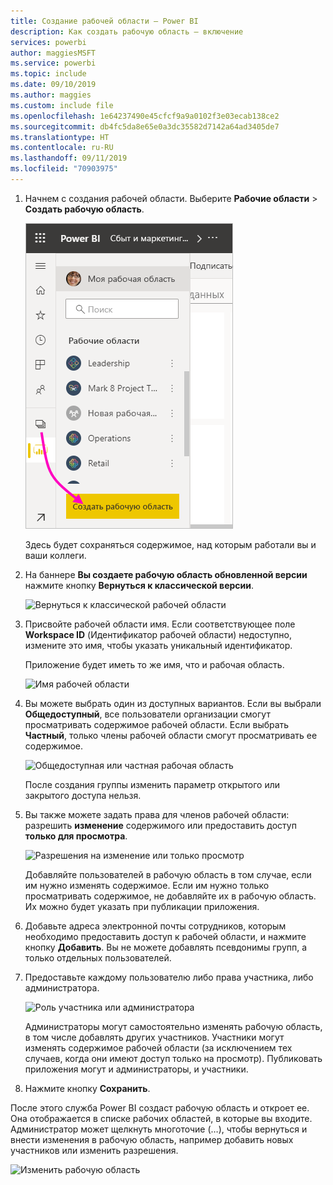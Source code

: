 ```yaml
---
title: Создание рабочей области — Power BI
description: Как создать рабочую область — включение
services: powerbi
author: maggiesMSFT
ms.service: powerbi
ms.topic: include
ms.date: 09/10/2019
ms.author: maggies
ms.custom: include file
ms.openlocfilehash: 1e64237490e45cfcf9a9a0102f3e03ecab138ce2
ms.sourcegitcommit: db4fc5da8e65e0a3dc35582d7142a64ad3405de7
ms.translationtype: HT
ms.contentlocale: ru-RU
ms.lasthandoff: 09/11/2019
ms.locfileid: "70903975"
---
```

1. Начнем с создания рабочей области. Выберите **Рабочие области** > **Создать рабочую область**. 
   
     ![Создание рабочей области](media/powerbi-service-create-app-workspace/power-bi-workspace-create.png)
   
    Здесь будет сохраняться содержимое, над которым работали вы и ваши коллеги.

2. На баннере **Вы создаете рабочую область обновленной версии** нажмите кнопку **Вернуться к классической версии**. 

    ![Вернуться к классической рабочей области](media/powerbi-service-create-app-workspace/power-bi-revert-classic-workspace.png)

3. Присвойте рабочей области имя. Если соответствующее поле **Workspace ID** (Идентификатор рабочей области) недоступно, измените это имя, чтобы указать уникальный идентификатор.
   
     Приложение будет иметь то же имя, что и рабочая область.
   
     ![Имя рабочей области](media/powerbi-service-create-app-workspace/power-bi-apps-create-workspace-name.png)

3. Вы можете выбрать один из доступных вариантов. Если вы выбрали **Общедоступный**, все пользователи организации смогут просматривать содержимое рабочей области. Если выбрать **Частный**, только члены рабочей области смогут просматривать ее содержимое.
   
     ![Общедоступная или частная рабочая область](media/powerbi-service-create-app-workspace/power-bi-apps-create-workspace-private-public.png)
   
    После создания группы изменить параметр открытого или закрытого доступа нельзя.

4. Вы также можете задать права для членов рабочей области: разрешить **изменение** содержимого или предоставить доступ **только для просмотра**.
   
     ![Разрешения на изменение или только просмотр](media/powerbi-service-create-app-workspace/power-bi-apps-create-workspace-members-edit.png)
   
     Добавляйте пользователей в рабочую область в том случае, если им нужно изменять содержимое. Если им нужно только просматривать содержимое, не добавляйте их в рабочую область. Их можно будет указать при публикации приложения.

5. Добавьте адреса электронной почты сотрудников, которым необходимо предоставить доступ к рабочей области, и нажмите кнопку **Добавить**. Вы не можете добавлять псевдонимы групп, а только отдельных пользователей.

6. Предоставьте каждому пользователю либо права участника, либо администратора.
   
     ![Роль участника или администратора](media/powerbi-service-create-app-workspace/power-bi-apps-create-workspace-admin.png)
   
    Администраторы могут самостоятельно изменять рабочую область, в том числе добавлять других участников. Участники могут изменять содержимое рабочей области (за исключением тех случаев, когда они имеют доступ только на просмотр). Публиковать приложения могут и администраторы, и участники.

7. Нажмите кнопку **Сохранить**.

После этого служба Power BI создаст рабочую область и откроет ее. Она отображается в списке рабочих областей, в которые вы входите. Администратор может щелкнуть многоточие (…), чтобы вернуться и внести изменения в рабочую область, например добавить новых участников или изменить разрешения.

![Изменить рабочую область](media/powerbi-service-create-app-workspace/power-bi-workspace-old-settings.png)

